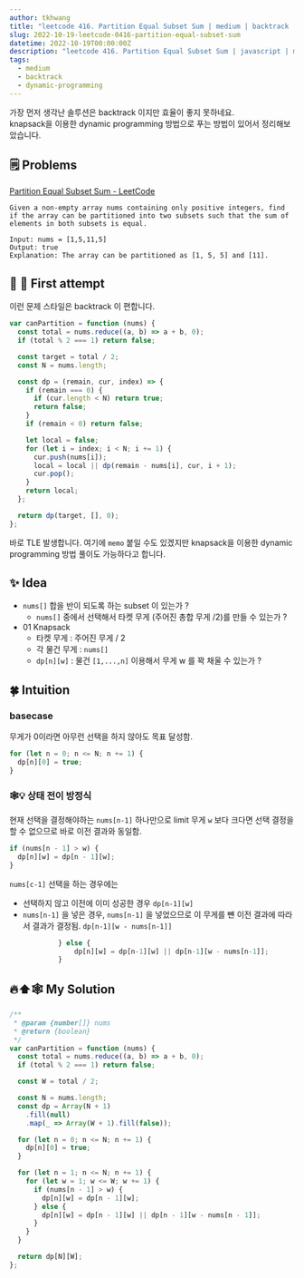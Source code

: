 ```yaml
---
author: tkhwang
title: "leetcode 416. Partition Equal Subset Sum | medium | backtrack | dynamic-programming"
slug: 2022-10-19-leetcode-0416-partition-equal-subset-sum
datetime: 2022-10-19T00:00:00Z
description: "leetcode 416. Partition Equal Subset Sum | javascript | medium | backtrack | dynamic-programming"
tags:
  - medium
  - backtrack
  - dynamic-programming
---
```


가장 먼저 생각난 솔루션은 backtrack 이지만 효율이 좋지 못하네요. <br />
knapsack을 이용한 dynamic programming 방법으로 푸는 방법이 있어서 정리해보았습니다.

## 🗒️ Problems

[Partition Equal Subset Sum - LeetCode](https://leetcode.com/problems/partition-equal-subset-sum/)

```
Given a non-empty array nums containing only positive integers, find if the array can be partitioned into two subsets such that the sum of elements in both subsets is equal.
```

```
Input: nums = [1,5,11,5]
Output: true
Explanation: The array can be partitioned as [1, 5, 5] and [11].
```

## 🔀 🤔 First attempt

이런 문제 스타일은 backtrack 이 편합니다.

```javascript
var canPartition = function (nums) {
  const total = nums.reduce((a, b) => a + b, 0);
  if (total % 2 === 1) return false;

  const target = total / 2;
  const N = nums.length;

  const dp = (remain, cur, index) => {
    if (remain === 0) {
      if (cur.length < N) return true;
      return false;
    }
    if (remain < 0) return false;

    let local = false;
    for (let i = index; i < N; i += 1) {
      cur.push(nums[i]);
      local = local || dp(remain - nums[i], cur, i + 1);
      cur.pop();
    }
    return local;
  };

  return dp(target, [], 0);
};
```

바로 TLE 발생합니다.
여기에 `memo` 붙일 수도 있겠지만 knapsack을 이용한 dynamic programming 방법 풀이도 가능하다고 합니다.

## ✨ Idea

- `nums[]` 합을 반이 되도록 하는 subset 이 있는가 ?
  - `nums[]` 중에서 선택해서 타켓 무게 (주어진 총합 무게 /2)를 만들 수 있는가 ?
- 01 Knapsack
  - 타켓 무게 : 주어진 무게 / 2
  - 각 물건 무게 : `nums[]`
  - `dp[n][w]` : 물건 `[1,...,n]` 이용해서 무게 w 를 꽉 채울 수 있는가 ?

## 🍀 Intuition

### basecase

무게가 0이라면 아무런 선택을 하지 않아도 목표 달성함.

```javascript
for (let n = 0; n <= N; n += 1) {
  dp[n][0] = true;
}
```

### 🕸️💡 상태 전이 방정식

현재 선택을 결정해야하는 `nums[n-1]` 하나만으로 limit 무게 `w` 보다 크다면 선택 결정을 할 수 없으므로 바로 이전 결과와 동일함.

```javascript
if (nums[n - 1] > w) {
  dp[n][w] = dp[n - 1][w];
}
```

`nums[c-1]` 선택을 하는 경우에는

- 선택하지 않고 이전에 이미 성공한 경우 `dp[n-1][w]`
- `nums[n-1]` 을 넣은 경우, `nums[n-1]` 을 넣었으므로 이 무게를 뺸 이전 결과에 따라서 결과가 결정됨. `dp[n-1][w - nums[n-1]]`

```javascript
            } else {
                dp[n][w] = dp[n-1][w] || dp[n-1][w - nums[n-1]];
            }
```

## 🔥⬆️🕸️ My Solution

```javascript
/**
 * @param {number[]} nums
 * @return {boolean}
 */
var canPartition = function (nums) {
  const total = nums.reduce((a, b) => a + b, 0);
  if (total % 2 === 1) return false;

  const W = total / 2;

  const N = nums.length;
  const dp = Array(N + 1)
    .fill(null)
    .map(_ => Array(W + 1).fill(false));

  for (let n = 0; n <= N; n += 1) {
    dp[n][0] = true;
  }

  for (let n = 1; n <= N; n += 1) {
    for (let w = 1; w <= W; w += 1) {
      if (nums[n - 1] > w) {
        dp[n][w] = dp[n - 1][w];
      } else {
        dp[n][w] = dp[n - 1][w] || dp[n - 1][w - nums[n - 1]];
      }
    }
  }

  return dp[N][W];
};
```
